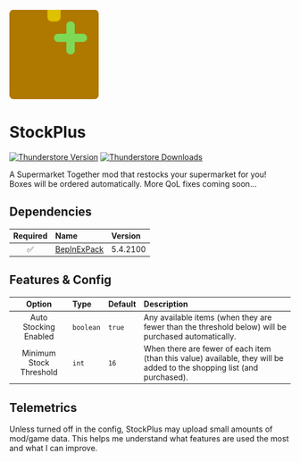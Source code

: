 <img src="https://github.com/RoosterBooster007/StockPlus/blob/main/icon.png?raw=true" width="160px" height="160px"></img>

# StockPlus
[![Thunderstore Version](https://img.shields.io/thunderstore/v/RB007/StockPlus?style=for-the-badge&logo=thunderstore&logoColor=white)](https://thunderstore.io/c/supermarket-together/p/RB007/StockPlus/)
[![Thunderstore Downloads](https://img.shields.io/thunderstore/dt/RB007/StockPlus?style=for-the-badge&logo=thunderstore&logoColor=white)](https://thunderstore.io/c/supermarket-together/p/RB007/StockPlus/)

A Supermarket Together mod that restocks your supermarket for you! Boxes will be ordered automatically. More QoL fixes coming soon...

## Dependencies
| Required | Name | Version |
|:--------:|:-------------|:------|
| ✅ | [BepInExPack](https://thunderstore.io/c/supermarket-together/p/BepInEx/BepInExPack/versions/#:~:text=5.4.2100) | 5.4.2100 |

## Features & Config
| Option | Type | Default |  Description |
|:--------:|:-------------|:-------|:------|
| Auto Stocking Enabled | ``boolean`` | ``true`` | Any available items (when they are fewer than the threshold below) will be purchased automatically. |
| Minimum Stock Threshold | ``int`` | ``16`` | When there are fewer of each item (than this value) available, they will be added to the shopping list (and purchased). |

## Telemetrics
Unless turned off in the config, StockPlus may upload small amounts of mod/game data. This helps me understand what features are used the most and what I can improve.
